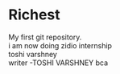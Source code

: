 # Richest
My first git repository.<br>
i am now doing zidio internship <br>
toshi varshney <br>
writer -TOSHI VARSHNEY bca 
